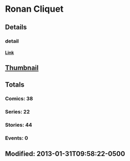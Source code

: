 # Ronan  Cliquet 
## Details
### detail
#### [Link](http://marvel.com/comics/creators/1430/ronan_cliquet?utm_campaign=apiRef&utm_source=225578a89fc76f3d20fbffda5d17a88d)
## [Thumbnail](http://i.annihil.us/u/prod/marvel/i/mg/9/50/4bb64d007a88f.jpg)
## Totals
### Comics: 38
### Series: 22
### Stories: 44
### Events: 0
## Modified: 2013-01-31T09:58:22-0500
